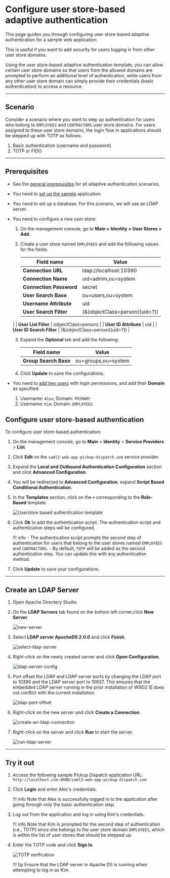 # Configure user store-based adaptive authentication

This page guides you through configuring user store-based adaptive authentication for a sample web application.

This is useful if you want to add security for users logging in from other user store domains.

Using the user store-based adaptive authentication template, you can allow certain user store domains so that users from the allowed domains are prompted to perform an additional level of authentication, while users from any other user store domain can simply provide their credentials (basic authentication) to access a resource.

----

## Scenario

Consider a scenario where you want to step up authentication for users who belong to `EMPLOYEES` and `CONTRACTORS` user store domains. For users assigned to these user store domains, the login flow in applications should be stepped up with TOTP as follows:  

1. Basic authentication (username and password)
2. TOTP or FIDO

----

## Prerequisites

- See the [general prerequisites]({{base_path}}/guides/adaptive-auth/configure-adaptive-auth/#prerequisites) for all adaptive authenticaiton scenarios.
- You need to [set up the sample]({{base_path}}/guides/adaptive-auth/adaptive-auth-overview/#set-up-the-sample) application.
- You need to set up a database. For this scenario, we will use an LDAP server.
- You need to configure a new user store:
    1. On the management console, go to **Main > Identity > User Stores > Add**.
    2. Create a user store named `EMPLOYEES` and add the following values for the fields.

        | Field name    | Value |
        |---------------|-------|
        | **Connection URL**    | ldap://localhost:10390    |
        | **Connection Name**   | uid=admin,ou=system   |
        | **Connection Password**   | secret    |
        | **User Search Base**  | ou=users,ou=system    |
        | **Username Attribute**    | uid   |
        | **User Search Filter**    | (&(objectClass=person)(uid=?))
    |
        | **User List Filter**  | (objectClass=person)
    |
        | **User ID Attribute** | uid   |
        | **User ID Search Filter** | (&(objectClass=person)(uid=?))    |

    3. Expand the **Optional** tab and add the following:

        | Field name    | Value |
        |---------------|-------|
        | **Group Search Base**    | ou=groups,ou=system    |

    4. Click **Update** to save the configurations.

- You need to [add two users]({{base_path}}/guides/identity-lifecycles/admin-creation-workflow/) with login permissions, and add their **Domain** as specified:

    1. Username: `Alex`; Domain: `PRIMARY`
    2. Username: `Kim`; Domain: `EMPLOYEES`


## Configure user store-based authentication

To configure user store-based authentication:

1. On the management console, go to **Main** > **Identity** > **Service Providers** > **List**.

2. Click **Edit** on the `saml2-web-app-pickup-dispatch.com` service provider.

3. Expand the **Local and Outbound Authentication Configuration** section and click **Advanced Configuration**.

4. You will be redirected to **Advanced Configuration**, expand **Script Based Conditional Authentication**.

5. In the **Templates** section, click on the **`+`** corresponding to the **Role-Based** template.

    ![Userstore based authentication template]({{base_path}}/assets/img/samples/user-store-based-template.png)

6. Click **Ok** to add the authentication script. The authentication script and authentication steps will be configured.

    !!! info
        - The authentication script prompts the second step of authentication for users that belong to the user stores named `EMPLOYEES` and `CONTRACTORS`.
        - By default, `TOTP` will be added as the second authentication step. You can update this with any authentication method.

7. Click **Update** to save your configurations.

----

## Create an LDAP Server

1.  Open Apache Directory Studio.

2.  On the **LDAP Servers** tab found on the bottom left corner,click **New Server**.  

    ![new-server]({{base_path}}/assets/img/fragments/new-server.png)

3.  Select **LDAP server ApacheDS 2.0.0** and click **Finish**.  

    ![select-ldap-server]({{base_path}}/assets/img/fragments/select-ldap-server.png)

4.  Right-click on the newly created server and click **Open Configuration**.

    ![ldap-server-config]({{base_path}}/assets/img/fragments/ldap-server-config.png)

5.  Port offset the LDAP and LDAP server ports by changing the LDAP port to 10390 and the LDAP server port to 10637. This ensures that the embedded LDAP server running in the prior installation of WSO2 IS does not conflict with the current installation.

    ![ldap-port-offset]({{base_path}}/assets/img/fragments/ldap-port-offset.png)

6.  Right-click on the new server and click **Create a Connection**.  

    ![create-an-ldap-connection]({{base_path}}/assets/img/fragments/create-ldap-connection.png)

7.  Right-click on the server and click **Run** to start the server.

    ![run-ldap-server]({{base_path}}/assets/img/fragments/run-ldap-server.png) 

----

## Try it out

1. Access the following sample Pickup Dispatch application URL: `http://localhost.com:8080/saml2-web-app-pickup-dispatch.com`

2. Click **Login** and enter Alex's credentials.

    !!! info
        Note that Alex is successfully logged in to the application after going through only the basic authentication step.

3. Log out from the application and log in using Kim's credentials. 

    !!! info
        Note that Kim is prompted for the second step of authentication (i.e., TOTP) since she belongs to the user store domain `EMPLOYEES`, which is within the list of user stores that should be stepped up.  

4. Enter the TOTP code and click **Sign In**.  

    ![TOTP verification]({{base_path}}/assets/img/samples/totp-code-verification.png)  

    !!! tip
        Ensure that the LDAP server in Apache DS is running when attempting to log in as Kim.